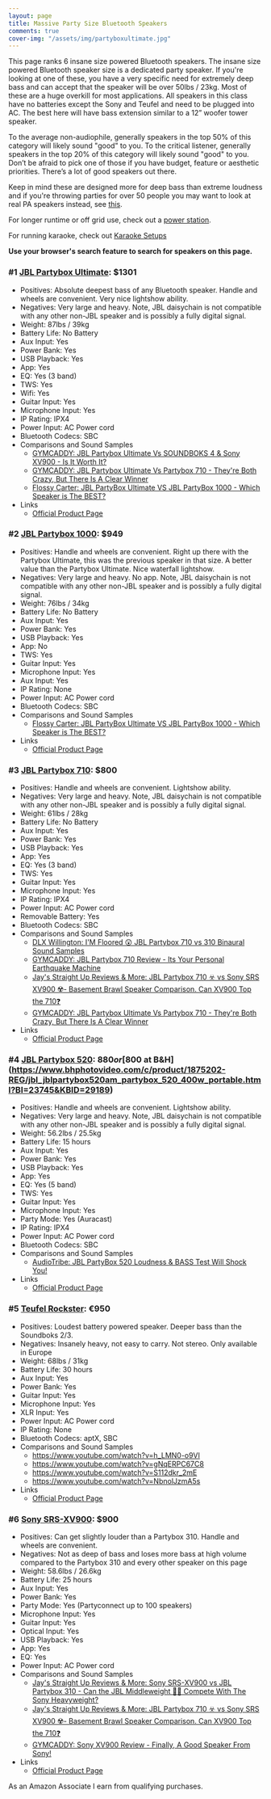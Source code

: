 ```yaml
---
layout: page
title: Massive Party Size Bluetooth Speakers
comments: true
cover-img: "/assets/img/partyboxultimate.jpg"
---
```


This page ranks 6 insane size powered Bluetooth speakers. The insane size powered Bluetooth speaker size is a dedicated party speaker. If you're looking at one of these, you have a very specific need for extremely deep bass and can accept that the speaker will be over 50lbs / 23kg. Most of these are a huge overkill for most applications. All speakers in this class have no batteries except the Sony and Teufel and need to be plugged into AC. The best here will have bass extension similar to a 12” woofer tower speaker.

To the average non-audiophile, generally speakers in the top 50% of this category will likely sound "good" to you. To the critical listener, generally speakers in the top 20% of this category will likely sound "good" to you. Don’t be afraid to pick one of those if you have budget, feature or aesthetic priorities. There’s a lot of good speakers out there.

Keep in mind these are designed more for deep bass than extreme loudness and if you're throwing parties for over 50 people you may want to look at real PA speakers instead, see [this](/portable-party-speakers/).

For longer runtime or off grid use, check out a [power station](/portable-power-stations/).

For running karaoke, check out [Karaoke Setups](/karaoke-setups/)

**Use your browser's search feature to search for speakers on this page.**

### #1 [JBL Partybox Ultimate](https://www.amazon.com/JBL-Partybox-Ultimate-Connectivity-Slashproof/dp/B0CFZMKYXH/ref=sr_1_3?&_encoding=UTF8&tag=rankingspea01-20&linkCode=ur2&linkId=5d6ef5cb2de9adba94b491ab60da98ac&camp=1789&creative=9325): $1301

- Positives: Absolute deepest bass of any Bluetooth speaker. Handle and wheels are convenient. Very nice lightshow ability.
- Negatives: Very large and heavy. Note, JBL daisychain is not compatible with any other non-JBL speaker and is possibly a fully digital signal.
- Weight: 87lbs / 39kg
- Battery Life: No Battery
- Aux Input: Yes
- Power Bank: Yes
- USB Playback: Yes
- App: Yes
- EQ: Yes (3 band)
- TWS: Yes
- Wifi: Yes
- Guitar Input: Yes
- Microphone Input: Yes
- IP Rating: IPX4
- Power Input: AC Power cord
- Bluetooth Codecs: SBC
- Comparisons and Sound Samples
    - [GYMCADDY: JBL Partybox Ultimate Vs SOUNDBOKS 4 & Sony XV900 - Is It Worth It?](https://www.youtube.com/watch?v=AFaO3biTmZc)
    - [GYMCADDY: JBL Partybox Ultimate Vs Partybox 710 - They're Both Crazy, But There Is A Clear Winner](https://www.youtube.com/watch?v=APKDyXgIM6Q)
    - [Flossy Carter: JBL PartyBox Ultimate VS JBL PartyBox 1000 - Which Speaker is The BEST?](https://www.youtube.com/watch?v=RwC1QG90RoY)
- Links
    - [Official Product Page](https://www.jbl.com/partybox-speakers/PARTYBOX-ULTIMATE.html)

### #2 [JBL Partybox 1000](https://www.amazon.com/JBL-PartyBox-Premium-Wireless-Bluetooth/dp/B07TJXHG14/ref=sr_1_1_sspa?&_encoding=UTF8&tag=rankingspea01-20&linkCode=ur2&linkId=990faa7b551b1ceecc2ddda2bccc7c2f&camp=1789&creative=9325): $949

- Positives: Handle and wheels are convenient. Right up there with the Partybox Ultimate, this was the previous speaker in that size. A better value than the Partybox Ultimate. Nice waterfall lightshow.
- Negatives:  Very large and heavy. No app. Note, JBL daisychain is not compatible with any other non-JBL speaker and is possibly a fully digital signal.
- Weight: 76lbs / 34kg
- Battery Life: No Battery
- Aux Input: Yes
- Power Bank: Yes
- USB Playback: Yes
- App: No
- TWS: Yes
- Guitar Input: Yes
- Microphone Input: Yes
- Aux Input: Yes
- IP Rating: None
- Power Input: AC Power cord
- Bluetooth Codecs: SBC
- Comparisons and Sound Samples
    - [Flossy Carter: JBL PartyBox Ultimate VS JBL PartyBox 1000 - Which Speaker is The BEST?](https://www.youtube.com/watch?v=RwC1QG90RoY)
- Links
    - [Official Product Page](https://www.jbl.com/party-speakers/JBLPARTYBOX1000.html)

### #3 [JBL Partybox 710](https://www.amazon.com/JBL-PartyBox-710-Built-connectivity/dp/B09CW9WXML/ref=sr_1_3?&_encoding=UTF8&tag=rankingspea01-20&linkCode=ur2&linkId=acdd7f31b8c495f5a2bba5f5eb60a834&camp=1789&creative=9325): $800

- Positives: Handle and wheels are convenient. Lightshow ability.
- Negatives: Very large and heavy. Note, JBL daisychain is not compatible with any other non-JBL speaker and is possibly a fully digital signal.
- Weight: 61lbs / 28kg
- Battery Life: No Battery
- Aux Input: Yes
- Power Bank: Yes
- USB Playback: Yes
- App: Yes
- EQ: Yes (3 band)
- TWS: Yes
- Guitar Input: Yes
- Microphone Input: Yes
- IP Rating: IPX4
- Power Input: AC Power cord
- Removable Battery: Yes
- Bluetooth Codecs: SBC
- Comparisons and Sound Samples
    - [DLX Willington: I'M Floored 😲 JBL Partybox 710 vs 310 Binaural Sound Samples](https://www.youtube.com/watch?v=cMer55HGz38)
    - [GYMCADDY: JBL Partybox 710 Review - Its Your Personal Earthquake Machine](https://www.youtube.com/watch?v=srx-SAaqFjw)
    - [Jay's Straight Up Reviews & More: JBL Partybox 710 ☣️ vs Sony SRS XV900 ☢️- Basement Brawl Speaker Comparison. Can XV900 Top the 710❓](https://www.youtube.com/watch?v=RU02J2XZhYg)
    - [GYMCADDY: JBL Partybox Ultimate Vs Partybox 710 - They're Both Crazy, But There Is A Clear Winner](https://www.youtube.com/watch?v=APKDyXgIM6Q)
- Links
    - [Official Product Page](https://www.jbl.com/party-speakers/PARTYBOX-710-.html)

### #4 [JBL Partybox 520](https://www.amazon.com/JBL-PartyBox-520-Battery-Powered-Multi-Speaker/dp/B0F83CBG9Z?crid=3U8WMSOF9A6UK&dib=eyJ2IjoiMSJ9.WPl3S0h9FQ3EyenqaIBuVDLpVOM4sCqZ2VseJTOxikq8Vd-yaASnj9QWl0Nmc0J2nFnmm-Ticxi80HghO1AkeyQXJKOw3lxFWPZhCEsiVZikc6tff07AWE3pVaccWS1eqrSu_V1qoinh2IO68unvv78ysBco0t7yuy3TaiURUec0DPlLzGm_M2HvVkiYNaHTyARmPSM0SlK2ROHIwt0bVUMH_GpyVMGeBk6VxJVwWaI.9cV5PgqUhAuceGvxiRAPwNfeYxfWl8UpGYl6mMU6q7I&dib_tag=se&keywords=partybox+520&qid=1749177898&sprefix=partybox+520%2Caps%2C201&sr=8-2-spons&sp_csd=d2lkZ2V0TmFtZT1zcF9hdGY&psc=1&linkCode=ll1&tag=rankingspea01-20&linkId=84801a90120b7176763b9b813226e68a&language=en_US&ref_=as_li_ss_tl): $880 or [$800 at B&H](https://www.bhphotovideo.com/c/product/1875202-REG/jbl_jblpartybox520am_partybox_520_400w_portable.html?BI=23745&KBID=29189)

- Positives: Handle and wheels are convenient. Lightshow ability.
- Negatives: Very large and heavy. Note, JBL daisychain is not compatible with any other non-JBL speaker and is possibly a fully digital signal.
- Weight: 56.2lbs / 25.5kg
- Battery Life: 15 hours
- Aux Input: Yes
- Power Bank: Yes
- USB Playback: Yes
- App: Yes
- EQ: Yes (5 band)
- TWS: Yes
- Guitar Input: Yes
- Microphone Input: Yes
- Party Mode: Yes (Auracast)
- IP Rating: IPX4
- Power Input: AC Power cord
- Bluetooth Codecs: SBC
- Comparisons and Sound Samples
    - [AudioTribe: JBL PartyBox 520 Loudness & BASS Test Will Shock You!](https://www.youtube.com/watch?v=zr5feCDVhT4)
- Links
    - [Official Product Page](https://www.jbl.com/party-speakers/JBLPARTYBOX520AM.html)

### #5 [Teufel Rockster](https://lu.teufelaudio.com/rockster-105575000): €950

- Positives: Loudest battery powered speaker. Deeper bass than the Soundboks 2/3.
- Negatives: Insanely heavy, not easy to carry. Not stereo. Only available in Europe
- Weight: 68lbs / 31kg
- Battery Life: 30 hours
- Aux Input: Yes
- Power Bank: Yes
- Guitar Input: Yes
- Microphone Input: Yes
- XLR Input: Yes
- Power Input: AC Power cord
- IP Rating: None
- Bluetooth Codecs: aptX, SBC
- Comparisons and Sound Samples
    - <https://www.youtube.com/watch?v=h_LMN0-o9VI>
    - <https://www.youtube.com/watch?v=gNqERPC67C8>
    - <https://www.youtube.com/watch?v=S112dkr_2mE>
    - <https://www.youtube.com/watch?v=NbnolJzmA5s>
- Links
    - [Official Product Page](https://lu.teufelaudio.com/rockster-105575000)

### #6 [Sony SRS-XV900](https://www.amazon.com/Sony-Portable-Bluetooth-Karaoke-Party-Speaker-Hour-Battery-Omnidirectional-Sound/dp/B0BDTFDB1M/ref=sr_1_fkmr0_1?&_encoding=UTF8&tag=rankingspea01-20&linkCode=ur2&linkId=6fe34568e0316851b8b27309bdbe3fd6&camp=1789&creative=9325): $900

- Positives: Can get slightly louder than a Partybox 310. Handle and wheels are convenient.
- Negatives: Not as deep of bass and loses more bass at high volume compared to the Partybox 310 and every other speaker on this page
- Weight: 58.6lbs / 26.6kg
- Battery Life: 25 hours
- Aux Input: Yes
- Power Bank: Yes
- Party Mode: Yes (Partyconnect up to 100 speakers)
- Microphone Input: Yes
- Guitar Input: Yes
- Optical Input: Yes
- USB Playback: Yes
- App: Yes
- EQ: Yes
- Power Input: AC Power cord
- Comparisons and Sound Samples
    - [Jay's Straight Up Reviews & More: Sony SRS-XV900 vs JBL Partybox 310 - Can the JBL Middleweight 💪🏽 Compete With The Sony Heavyweight?](https://www.youtube.com/watch?v=1yVnCeuW9uA)
    - [Jay's Straight Up Reviews & More: JBL Partybox 710 ☣️ vs Sony SRS XV900 ☢️- Basement Brawl Speaker Comparison. Can XV900 Top the 710❓](https://www.youtube.com/watch?v=RU02J2XZhYg)
    - [GYMCADDY: Sony XV900 Review - Finally, A Good Speaker From Sony!](https://www.youtube.com/watch?v=t6pFY4Sh0Us)
- Links
    - [Official Product Page](https://electronics.sony.com/audio/speakers/all-speakers/p/srsxv900)

As an Amazon Associate I earn from qualifying purchases.

